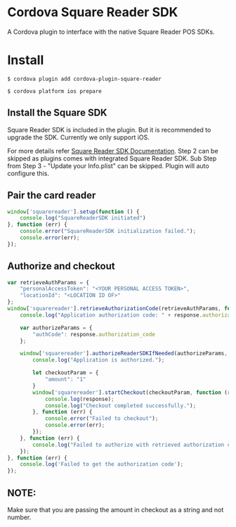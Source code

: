 # Cordova Square Reader SDK

A Cordova plugin to interface with the native Square Reader POS SDKs.

# Install

`$ cordova plugin add cordova-plugin-square-reader`

`$ cordova platform ios prepare` 

## Install the Square SDK

Square Reader SDK is included in the plugin. But it is recommended to upgrade the SDK.
Currently we only support iOS.

For more details refer [Square Reader SDK Documentation](https://docs.connect.squareup.com/payments/readersdk/setup-ios).
Step 2 can be skipped as plugins comes with integrated Square Reader SDK.
Sub Step from Step 3 - "Update your Info.plist" can be skipped. Plugin will auto configure this.

## Pair the card reader

```javascript
window['squarereader'].setup(function () {
    console.log("SquareReaderSDK initiated")
}, function (err) {
    console.error("SquareReaderSDK initialization failed.");
    console.error(err);
});
```

## Authorize and checkout

```javascript
var retrieveAuthParams = {
    "personalAccessToken": "<YOUR PERSONAL ACCESS TOKEN>",
    "locationId": "<LOCATION ID OF>"
};
window['squarereader'].retrieveAuthorizationCode(retrieveAuthParams, function (response) {
    console.log("Application authorization code: " + response.authorization_code);

    var authorizeParams = {
        "authCode": response.authorization_code
    };

    window['squarereader'].authorizeReaderSDKIfNeeded(authorizeParams, function () {
        console.log("Application is authorized.");

        let checkoutParam = {
            "amount": "1"
        }
        window['squarereader'].startCheckout(checkoutParam, function (response) {
            console.log(response);
            console.log("Checkout completed successfully.");
        }, function (err) {
            console.error("Failed to checkout");
            console.error(err);
        });
    }, function (err) {
        console.log("Failed to authorize with retrieved authorization code.");
    });
}, function (err) {
    console.log('Failed to get the authorization code');
});
```
## NOTE:

Make sure that you are passing the amount in checkout as a string and not number.